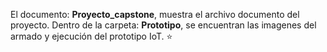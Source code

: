 
El documento: **Proyecto_capstone**, muestra el archivo documento del proyecto.
Dentro de la carpeta: **Prototipo**, se encuentran las imagenes del armado y ejecución del prototipo IoT. ⭐
